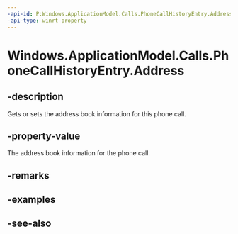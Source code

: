 ```yaml
---
-api-id: P:Windows.ApplicationModel.Calls.PhoneCallHistoryEntry.Address
-api-type: winrt property
---
```


<!-- Property syntax
public Windows.ApplicationModel.Calls.PhoneCallHistoryEntryAddress Address { get;  set; }
-->

# Windows.ApplicationModel.Calls.PhoneCallHistoryEntry.Address

## -description
Gets or sets the address book information for this phone call.

## -property-value
The address book information for the phone call.

## -remarks

## -examples

## -see-also
